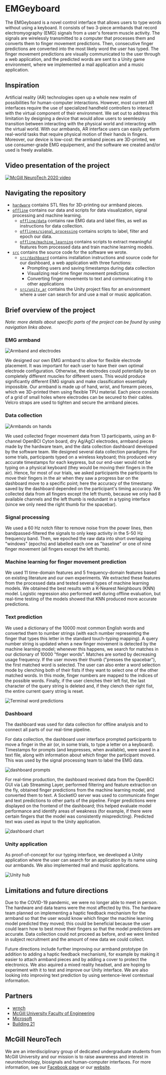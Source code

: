 # EMGeyboard

The EMGeyboard is a novel control interface that allows users to type words without using a keyboard. It consists of two 3-piece armbands that record electromyography (EMG) signals from a user's forearm muscle activity. The signals are wirelessly transmitted to a computer that processes them and converts them to finger movement predictions. Then, consecutive finger predictions are converted into the most likely word the user has typed. The finger movement predictions are visually communicated to the user through a web application, and the predicted words are sent to a Unity game environment, where we implemented a mail application and a music application.

## Inspiration
Artificial reality (AR) technologies open up a whole new realm of possibilities for human-computer interactions. However, most current AR interfaces require the use of specialized handheld controllers to interact with the virtual component of their environment. We set out to address this limitation by designing a device that would allow users to seemlessly transition between interacting with the physical world and interacting with the virtual world. With our armbands, AR interface users can easily perform real-world tasks that require physical motion of their hands in fingers. Moreover, our device is low-cost: the armband pieces are 3D-printed, we use consumer-grade EMG equipement, and the software we created and/or used is freely available.

## Video presentation of the project
[![McGill NeuroTech 2020 video](https://img.youtube.com/vi/6IJuLtj3400/0.jpg)](https://www.youtube.com/watch?v=6IJuLtj3400)

## Navigating the repository
* [`hardware`](https://github.com/NTX-McGill/NeuroTechX-McGill-2020/tree/main/hardware)
  contains STL files for 3D-printing our armband pieces.
* [`offline`](https://github.com/NTX-McGill/NeuroTechX-McGill-2020/tree/main/offline)
  contains our data and scripts for data visualization, signal processing and machine learning.
    * [`offline/data`](https://github.com/NTX-McGill/NeuroTechX-McGill-2020/tree/main/offline/data)
      contains raw EMG data and label files, as well as instructions for data collection.
    * [`offlines/signal_processing`](https://github.com/NTX-McGill/NeuroTechX-McGill-2020/tree/main/offline/signal_processing)
      contains scripts to label, filter and epoch our data.
    * [`offline/machine_learning`](https://github.com/NTX-McGill/NeuroTechX-McGill-2020/tree/main/offline/machine_learning)
      contains scripts to extract meaningful features from processed data and train machine learning models.
* [`src`](https://github.com/NTX-McGill/NeuroTechX-McGill-2020/tree/main/src)
  contains the source code for the software we wrote.
    * [`src/dashboard`](https://github.com/NTX-McGill/NeuroTechX-McGill-2020/tree/main/src/dashboard)
      contains installation instructions and source code for our dashboard, a web application with three functions:
      * Prompting users and saving timestamps during data collection
      * Visualizing real-time finger movement predictions
      * Converting finger movements to text and communicating it to other applications
    * [`src/unity_ar`](https://github.com/NTX-McGill/NeuroTechX-McGill-2020/tree/main/src/unity_ar)
      contains the Unity project files for an environment where a user can search for and use a mail or music application.

## Brief overview of the project

*Note: more details about specific parts of the project can be found by using navigation links above.*

### EMG armband

![Armband and electrodes](https://github.com/NTX-McGill/NeuroTechX-McGill-2020/blob/main/img/electrodes_unrolled.jpg?raw=true)

We designed our own EMG armband to allow for flexible electrode placement. It was important for each user to have their own optimal electrode configuration. Otherwise, the electrodes could potentially be on completely different muscles for different users. This would produce significantly different EMG signals and make classification essentially impossible. Our armband is made up of hand, wrist, and forearm pieces, which we 3D-printed them using flexible TPU material. Each piece consists of a grid of small holes where electrodes can be secured to their cables. Velcro straps are used to tighten and secure the armband pieces.

### Data collection

![Armbands on hands](https://github.com/NTX-McGill/NeuroTechX-McGill-2020/blob/main/img/electrodes_inner.jpg?raw=true)

We used collected finger movement data from 13 participants, using an 8-channel OpenBCI Cyton board, dry Ag/AgCl electrodes, armband pieces made by the hardware team, and the data collection dashboard developed by the software team. We designed several data collection paradigms. For some trials, participants typed on a wireless keyboard; this produced very accurate timestamps for each keypress, but our end-user would not be typing on a physical keyboard (they would be moving their fingers in the air). Hence, for most of our trials, we asked participants the participants to move their fingers in the air when they saw a progress bar on the dashboard move to a specific point; here the accuracy of the timestamp saved by the dashboard depended on the participant's timing accuracy. We collected data from all fingers except the left thumb, because we only had 8 available channels and the left thumb is redundant in a typing interface (since we only need the right thumb for the spacebar).

### Signal processing
We used a 60 Hz notch filter to remove noise from the power lines, then bandpassed-filtered the signals to only keep activity in the 5-50 Hz frequency band. Then, we epoched the raw data into short overlapping "windows" (epochs) and labelled each one as "baseline" or one of nine finger movement (all fingers except the left thumb).

### Machine learning for finger movement prediction
We used 11 time-domain features and 5 frequency-domain features based on existing literature and our own experiments. We extracted these features from the processed data and tested several types of machine learning models. We obtained the best results with a K-Nearest Neighbours (KNN) model. Logistic regression also performed well during offline evaluation, but real-time testing of the models showed that KNN produced more accurate predictions. 

### Text prediction
We used a dictionary of the 10000 most common English words and converted them to number strings (with each number representing the finger that types this letter in the standard touch-typing mapping). A query number string is updated when a new finger movement is detected by the machine learning model; whenever this happens, we search for matches in our dictionary of 10000 "finger words". Matches are sorted by decreasing usage frequency. If the user moves their thumb ("presses the spacebar"), the first matched word is selected. The user can also enter a word selection mode by clenching both of their fists if they want to select one of the other matched words. In this mode, finger numbers are mapped to the indices of the possible words. Finally, if the user clenches their left fist, the last character of the query string is deleted and, if they clench their right fist, the entire current query string is reset.

![Terminal word predictions](https://github.com/NTX-McGill/NeuroTechX-McGill-2020/blob/main/img/text_prediction.png?raw=true)

### Dashboard
The dashboard was used for data collection for offline analysis and to connect all parts of our real-time pipeline.

For data collection, the dashboard user interface prompted participants to move a finger in the air (or, in some trials, to type a letter on a keyboard). Timestamps for prompts (and keypresses, when available), were saved in a text file, along with information about which finger the participant moved. This was used by the signal processing team to label the EMG data.

![dashboard prompts](https://github.com/NTX-McGill/NeuroTechX-McGill-2020/blob/main/img/data_collection_dashboard.png?raw=true)

For real-time production, the dashboard received data from the OpenBCI GUI via Lab Streaming Layer, performed filtering and feature extraction on the fly, obtained finger predictions from the machine learning model, and converted them to text. A SocketIO server was used to communicate finger and text predictions to other parts of the pipeline. Finger predictions were displayed on the frontend of the dashboard; this helped evaluate model performance and identify areas of weakness (for example, if there were certain fingers that the model was consistently mispredicting). Predicted text was used as input to the Unity application.

![dashboard chart](https://github.com/NTX-McGill/NeuroTechX-McGill-2020/blob/main/img/real_time_dashboard.png?raw=true)

### Unity application
As proof-of-concept for our typing interface, we developed a Unity application where the user can search for an application by its name using our armbands. We also implemented mail and music applications.

![Unity hub](https://github.com/NTX-McGill/NeuroTechX-McGill-2020/blob/main/img/unity_main.jpg?raw=true)

## Limitations and future directions
Due to the COVID-19 pandemic, we were no longer able to meet in person. The hardware and data teams were the most affected by this. The hardware team planned on implementing a haptic feedback mechanism for the armband so that the user would know which finger the machine learning model predicted they moved; this could be beneficial because the user could learn how to best move their fingers so that the model predictions are accurate. Data collection could not proceed as before, and we were limited in subject recruitment and the amount of new data we could collect. 

Future directions include further improving our armband prototype (in addition to adding a haptic feedback mechanism), for example by making it easier to attach armband pieces and by adding a cover to protect the electronics. We also aquired a mixed reality headset, and are hoping to experiment with it to test and improve our Unity interface. We are also looking into improving text prediction by using sentence-level contextual information.

## Partners
* [wrnch](https://wrnch.ai/)
* [McGill University Faculty of Engineering](https://www.mcgill.ca/engineering/)
* [Microsoft](https://www.microsoft.com/en-ca)
* [Building 21](https://building21.ca/)

## McGill NeuroTech
We are an interdisciplinary group of dedicated undergraduate students from McGill University and our mission is to raise awareness and interest in neurotechnology, biosignals and human-computer interfaces. For more information, see our [Facebook page](https://www.facebook.com/McGillNeurotech/) or our [website](https://www.mcgillneurotech.com/).
